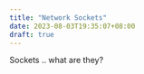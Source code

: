 ```yaml
---
title: "Network Sockets"
date: 2023-08-03T19:35:07+08:00
draft: true
---
```


Sockets .. what are they?

